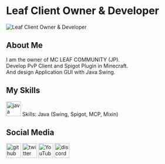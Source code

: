 # Leaf Client Owner & Developer
![Leaf Client Owner & Developer](https://pbs.twimg.com/profile_banners/1300038511383293953/1649417199/1500x500)

## About Me

I am the owner of MC LEAF COMMUNITY (JP).  
Develop PvP Client and Spigot Plugin in Minecraft.  
And design Application GUI with Java Swing.  

## My Skills

[<img src='https://cdn.jsdelivr.net/npm/simple-icons@3.0.1/icons/java.svg' alt='java' height='40'>](https://www.oracle.com/jp/java/technologies/downloads/)
Skills: Java (Swing, Spigot, MCP, Mixin)

## Social Media

[<img src='https://cdn.jsdelivr.net/npm/simple-icons@3.0.1/icons/github.svg' alt='github' height='40'>](https://github.com/Lefiy)  [<img src='https://cdn.jsdelivr.net/npm/simple-icons@3.0.1/icons/twitter.svg' alt='twitter' height='40'>](https://twitter.com/leaf_client)  [<img src='https://cdn.jsdelivr.net/npm/simple-icons@3.0.1/icons/youtube.svg' alt='YouTube' height='40'>](https://www.youtube.com/c/Lefiy_MC)  [<img src='https://cdn.jsdelivr.net/npm/simple-icons@3.0.1/icons/discord.svg' alt='discord' height='40'>](https://discord.com/invite/eJtRwnhxdY)
